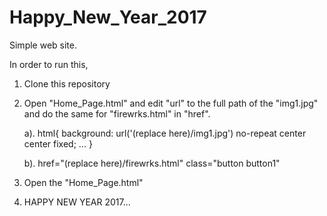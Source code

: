 # Happy_New_Year_2017
Simple web site.

In order to run this, 

1. Clone this repository

2. Open "Home_Page.html" and edit "url" to the full path of the "img1.jpg" and
   do the same for "firewrks.html" in  "href".
   
   a). html{
           background: url('(replace here)/img1.jpg') no-repeat center center fixed;
           ...
           }
   
   b). href="(replace here)/firewrks.html" class="button button1"
   

3. Open the "Home_Page.html"

4. HAPPY NEW YEAR 2017...
